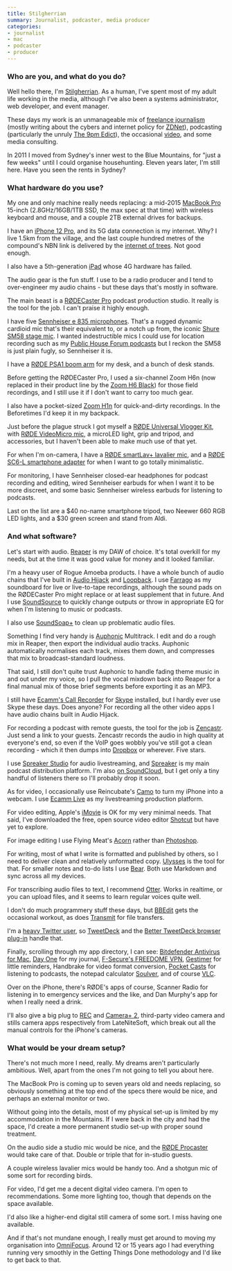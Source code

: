 ```yaml
---
title: Stilgherrian
summary: Journalist, podcaster, media producer
categories:
- journalist
- mac
- podcaster
- producer
---
```


### Who are you, and what do you do?

Well hello there, I'm [Stilgherrian](https://stilgherrian.com/ "Stilgherrian's website."). As a human, I've spent most of my adult life working in the media, although I've also been a systems administrator, web developer, and event manager.

These days my work is an unmanageable mix of [freelance journalism](https://authory.com/Stilgherrian "Stilgherrian's journalism articles.") (mostly writing about the cybers and internet policy for [ZDNet](https://authory.com/Stilgherrian "Stilgherrian's posts on ZDNet.")), podcasting (particularly the unruly [The 9pm Edict](https://stilgherrian.com/category/edict/ "Stilgherrian's news podcast.")), the occasional [video](https://www.youtube.com/c/stilgherrian "Stilgherrian's YouTube account."), and some media consulting.

In 2011 I moved from Sydney's inner west to the Blue Mountains, for "just a few weeks" until I could organise househunting. Eleven years later, I'm still here. Have you seen the rents in Sydney?

### What hardware do you use?

My one and only machine really needs replacing: a mid-2015 [MacBook Pro][macbook-pro] 15-inch (2.8GHz/16GB/1TB SSD, the max spec at that time) with wireless keyboard and mouse, and a couple 2TB external drives for backups.

I have an [iPhone 12 Pro][iphone-12-pro], and its 5G data connection is my internet. Why? I live 1.5km from the village, and the last couple hundred metres of the compound's NBN link is delivered by the [internet of trees](https://twitter.com/stilgherrian/status/1041878516650799104 "Stilgherrian's tweet about the NBN cabling near him."). Not good enough.

I also have a 5th-generation [iPad][] whose 4G hardware has failed.

The audio gear is the fun stuff. I use to be a radio producer and I tend to over-engineer my audio chains - but these days that's mostly in software.

The main beast is a [RØDECaster Pro][rodecaster-pro] podcast production studio. It really is the tool for the job. I can't praise it highly enough.

I have five [Sennheiser e 835 microphones][e-835]. That's a rugged dynamic cardioid mic that's their equivalent to, or a notch up from, the iconic [Shure SM58 stage mic][sm58]. I wanted indestructible mics I could use for location recording such as my [Public House Forum podcasts](https://stilgherrian.com/tag/public-house-forum/ "Stilgherrian's podcast.") but I reckon the SM58 is just plain fugly, so Sennheiser it is.

I have a [RØDE PSA1 boom arm][psa1] for my desk, and a bunch of desk stands.

Before getting the RØDECaster Pro, I used a six-channel Zoom H6n (now replaced in their product line by the [Zoom H6 Black][h6]) for those field recordings, and I still use it if I don't want to carry too much gear.

I also have a pocket-sized [Zoom H1n][h1n] for quick-and-dirty recordings. In the Beforetimes I'd keep it in my backpack.

Just before the plague struck I got myself a [RØDE Universal Vlogger Kit][vlogger-kit-universal], with [RØDE VideoMicro mic][videomicro], a microLED light, grip and tripod, and accessories, but I haven't been able to make much use of that yet.

For when I'm on-camera, I have a [RØDE smartLav+ lavalier mic][smartlav-plus], and a [RØDE SC6-L smartphone adapter][sc6-l] for when I want to go totally minimalistic.

For monitoring, I have Sennheiser closed-ear headphones for podcast recording and editing, wired Sennheiser earbuds for when I want it to be more discreet, and some basic Sennheiser wireless earbuds for listening to podcasts.

Last on the list are a $40 no-name smartphone tripod, two Neewer 660 RGB LED lights, and a $30 green screen and stand from Aldi.

### And what software?

Let's start with audio. [Reaper][] is my DAW of choice. It's total overkill for my needs, but at the time it was good value for money and it looked familiar.

I'm a heavy user of Rogue Amoeba products. I have a whole bunch of audio chains that I've built in [Audio Hijack][audio-hijack] and [Loopback][]. I use [Farrago][] as my soundboard for live or live-to-tape recordings, although the sound pads on the RØDECaster Pro might replace or at least supplement that in future. And I use [SoundSource][] to quickly change outputs or throw in appropriate EQ for when I'm listening to music or podcasts.

I also use [SoundSoap+][soundsoap-plus] to clean up problematic audio files.

Something I find very handy is [Auphonic][] Multitrack. I edit and do a rough mix in Reaper, then export the individual audio tracks. Auphonic automatically normalises each track, mixes them down, and compresses that mix to broadcast-standard loudness.

That said, I still don't quite trust Auphonic to handle fading theme music in and out under my voice, so I pull the vocal mixdown back into Reaper for a final manual mix of those brief segments before exporting it as an MP3.

I still have [Ecamm's Call Recorder][call-recorder] for [Skype][] installed, but I hardly ever use Skype these days. Does anyone? For recording all the other video apps I have audio chains built in Audio Hijack.

For recording a podcast with remote guests, the tool for the job is [Zencastr][]. Just send a link to your guests. Zencastr records the audio in high quality at everyone's end, so even if the VoIP goes wobbly you've still got a clean recording - which it then dumps into [Dropbox][] or wherever. Five stars.

I use [Spreaker Studio][spreaker-studio] for audio livestreaming, and [Spreaker][] is my main podcast distribution platform. I'm also [on SoundCloud](https://soundcloud.com/skankmedia "Stilgherrian's SoundCloud account."), but I get only a tiny handful of listeners there so I'll probably drop it soon.

As for video, I occasionally use Reincubate's [Camo][] to turn my iPhone into a webcam. I use [Ecamm Live][ecamm-live] as my livestreaming production platform.

For video editing, Apple's [iMovie][] is OK for my very minimal needs. That said, I've downloaded the free, open source video editor [Shotcut][] but have yet to explore.

For image editing I use Flying Meat's [Acorn][] rather than [Photoshop][].

For writing, most of what I write is formatted and published by others, so I need to deliver clean and relatively unformatted copy. [Ulysses][] is the tool for that. For smaller notes and to-do lists I use [Bear][]. Both use Markdown and sync across all my devices.

For transcribing audio files to text, I recommend [Otter][]. Works in realtime, or you can upload files, and it seems to learn regular voices quite well.

I don't do much programmery stuff these days, but [BBEdit][] gets the occasional workout, as does [Transmit][] for file transfers.

I'm a [heavy Twitter user](https://twitter.com/stilgherrian "Stilgherrian's Twitter account."), so [TweetDeck][] and the [Better TweetDeck browser plug-in][better-tweetdeck] handle that. 

Finally, scrolling through my app directory, I can see: [Bitdefender Antivirus for Mac][bitdefender-antivirus-for-mac], [Day One][day-one] for my journal, [F-Secure's FREEDOME VPN][freedome-vpn], [Gestimer][] for little reminders, Handbrake for video format conversion, [Pocket Casts][pocket-casts] for listening to podcasts, the notepad calculator [Soulver][], and of course [VLC][].

Over on the iPhone, there's RØDE's apps of course, Scanner Radio for listening in to emergency services and the like, and Dan Murphy's app for when I really need a drink. 

I'll also give a big plug to [REC][rec-ios] and [Camera+ 2][camera-plus-ios], third-party video camera and stills camera apps respectively from LateNiteSoft, which break out all the manual controls for the iPhone's cameras.

### What would be your dream setup?

There's not much more I need, really. My dreams aren't particularly ambitious. Well, apart from the ones I'm not going to tell you about here.

The MacBook Pro is coming up to seven years old and needs replacing, so obviously something at the top end of the specs there would be nice, and perhaps an external monitor or two.

Without going into the details, most of my physical set-up is limited by my accommodation in the Mountains. If I were back in the city and had the space, I'd create a more permanent studio set-up with proper sound treatment.

On the audio side a studio mic would be nice, and the [RØDE Procaster][procaster] would take care of that. Double or triple that for in-studio guests.

A couple wireless lavalier mics would be handy too. And a shotgun mic of some sort for recording birds.

For video, I'd get me a decent digital video camera. I'm open to recommendations. Some more lighting too, though that depends on the space available.

I'd also like a higher-end digital still camera of some sort. I miss having one available.

And if that's not mundane enough, I really must get around to moving my organisation into [OmniFocus][]. Around 12 or 15 years ago I had everything running very smoothly in the Getting Things Done methodology and I'd like to get back to that.

[acorn]: https://flyingmeat.com/acorn/ "An image editor for the Mac."
[audio-hijack]: https://www.rogueamoeba.com/audiohijack/ "Software for recording any audio source on a Mac."
[auphonic]: https://auphonic.com/ "A service for analysing and optimising audio."
[bbedit]: http://www.barebones.com/products/bbedit/ "A text editor for the Mac."
[bear]: http://www.bear-writer.com "A note taking application for macOS."
[better-tweetdeck]: https://better.tw/ "A browser extension for improving TweetDeck."
[bitdefender-antivirus-for-mac]: https://www.bitdefender.com/solutions/antivirus-for-mac.html "Antivirus software."
[call-recorder]: https://www.ecamm.com/mac/callrecorder/ "Software for recording Skype conversations."
[camera-plus-ios]: http://camera.plus/ "A pro photo app for the iPhone."
[camo]: https://reincubate.com/camo/ "Software for using your phone as a web cam."
[day-one]: https://itunes.apple.com/us/app/day-one/id422304217 "Personal journal software."
[dropbox]: https://www.dropbox.com/ "Online syncing and storage."
[e-835]: https://en-us.sennheiser.com/live-performance-microphone-vocal-stage-e-835 "A microphone."
[ecamm-live]: https://www.ecamm.com/mac/ecammlive/ "Streaming production software."
[farrago]: https://rogueamoeba.com/farrago/ "Mac soundboard software."
[freedome-vpn]: https://www.f-secure.com/en/home/products/freedome "A VPN service."
[gestimer]: http://maddin.io/gestimer/ "A reminder app for the Mac."
[h1n]: https://zoomcorp.com/en/us/handheld-recorders/handheld-recorders/h1n-handy-recorder/ "A portable audio recorder."
[h6]: https://zoomcorp.com/en/us/handheld-recorders/handheld-recorders/h6-audio-recorder/ "A portable six-track recorder."
[imovie]: https://www.apple.com/imovie/ "A Mac OS X video editor, included in iLife."
[ipad]: https://www.apple.com/ipad/ "A tablet device."
[iphone-12-pro]: https://en.wikipedia.org/wiki/IPhone_12_Pro "A 6.06 inch iOS smartphone."
[loopback]: https://rogueamoeba.com/loopback/ "Mac software for routing audio between apps."
[macbook-pro]: https://www.apple.com/macbook-pro/ "A laptop."
[omnifocus]: https://www.omnigroup.com/omnifocus/ "Task management software for the Mac."
[otter]: https://otter.ai "A transcribing service."
[photoshop]: https://www.adobe.com/products/photoshop.html "A bitmap image editor."
[pocket-casts]: https://play.pocketcasts.com/ "A web-based podcast player."
[procaster]: http://www.rode.com/microphones/procaster "A dynamic microphone."
[psa1]: http://www.rode.com/accessories/psa1 "A microphone boom."
[reaper]: https://www.reaper.fm/ "A software digital audio workstation."
[rec-ios]: https://recvideo.app/ "A video recording app."
[rodecaster-pro]: https://rode.com/interfaces-and-mixers/rodecaster-pro "A podcast production studio."
[sc6-l]: https://www.rode.com/accessories/sc6-l "A microphone adapter for Apple devices."
[shotcut]: https://en.wikipedia.org/wiki/Shotcut "Video editing software."
[skype]: https://www.skype.com/en/ "Voice and video chat software."
[sm58]: http://www.shure.com/americas/products/microphones/sm/sm58-vocal-microphone "A vocal microphone."
[smartlav-plus]: https://www.rode.com/microphones/smartlav-plus "A lavalier microphone for smartphones."
[soulver]: https://www.acqualia.com/soulver/ "A Mac application that's a cross between a spreadsheet and a calculator."
[soundsoap-plus]: https://www.antarestech.com/product/soundsoap-p-5/ "Software for correcting audio file issues."
[soundsource]: https://rogueamoeba.com/soundsource/ "Audio control software for macOS."
[spreaker-studio]: https://www.spreaker.com/podcast-recording-software "Podcasting software."
[spreaker]: https://www.spreaker.com/ "A podcast hosting and distribution service."
[transmit]: https://panic.com/transmit/ "An FTP/SFTP client for the Mac."
[tweetdeck]: https://about.twitter.com/products/tweetdeck "A multi-column Twitter client."
[ulysses]: http://www.ulyssesapp.com/ "A writing/text editor for the Mac."
[videomicro]: http://www.rode.com/microphones/videomicro "A small microphone for digital cameras."
[vlc]: http://www.videolan.org/vlc/ "An open-source media player."
[vlogger-kit-universal]: https://www.rode.com/microphones/vlogger-kit-universal "A filmmaker's kit for mobile phones."
[zencastr]: https://zencastr.com/ "A service for recording audio."
